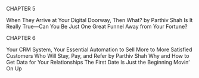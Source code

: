 CHAPTER 5

When They Arrive at Your Digital Doorway, Then What? by Parthiv Shah
 Is It Really True—Can You Be Just One Great Funnel Away from Your
 Fortune?

CHAPTER 6

Your CRM System, Your Essential Automation to Sell More to More Satisfied Customers Who Will Stay, Pay, and Refer by Parthiv Shah
 Why and How to Get Data for Your Relationships The First Date Is Just the Beginning Movin’ On Up